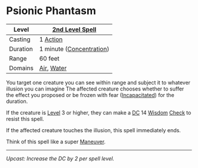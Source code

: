 # Psionic Phantasm

| Level    | [2nd Level Spell](2nd%20Level%20Spells.md)                                       |
| -------- | ---------------------------------------------------------------------------------- |
| Casting  | 1 [Action](../../../../Game%20Procedures/Action.md)                                |
| Duration | 1 minute ([Concentration](../../../Concentration.md))                              |
| Range    | 60 feet                                                                            |
| Domains  | [Air](../../../Spell%20Domains/Air.md), [Water](../../../Spell%20Domains/Water.md) |

You target one creature you can see within range and subject it to whatever illusion you can imagine  The affected creature chooses whether to suffer the effect you proposed or be frozen with fear ([Incapacitated](../../../../Conditions/Incapacitated.md)) for the duration.

If the creature is [Level](../../../../Player%20Characters/Derived%20Statistics/Level.md) 3 or higher, they can make a [DC](../../../../Game%20Procedures/DC.md) 14 [Wisdom](../../../../Player%20Characters/Chosen%20Statistics/Wisdom.md) [Check](../../../../Game%20Procedures/Check.md) to resist this spell.

If the affected creature touches the illusion, this spell immediately ends. 

Think of this spell like a super [Maneuver](../../../../Game%20Procedures/Maneuver.md).

---
*Upcast: Increase the DC by 2 per spell level.*